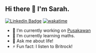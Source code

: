 ## Hi there 👋 I'm Sarah.

[![Linkedin Badge](https://img.shields.io/badge/-Sarah%20Tanujaya-blue?style=flat&logo=Linkedin&logoColor=white&link=https://www.linkedin.com/in/sarahT04/)]([https://www.linkedin.com/in/sarahT04/](https://www.linkedin.com/in/sarahT04/))
[![wakatime](https://wakatime.com/badge/user/3e36885d-d63d-447d-8195-64bc24238a90.svg)](https://wakatime.com/@3e36885d-d63d-447d-8195-64bc24238a90)

- 🔭 I’m currently working on [Pusakawan](https://pusakawan.id/)
- 🌱 I’m currently learning maths.
- 💬 Ask me about life!
- ⚡ Fun fact: I listen to Britrock!

<!--
**sarahT04/sarahT04** is a ✨ _special_ ✨ repository because its `README.md` (this file) appears on your GitHub profile.

Here are some ideas to get you started:

- 🔭 I’m currently working on ...
- 🌱 I’m currently learning ...
- 👯 I’m looking to collaborate on ...
- 🤔 I’m looking for help with ...
- 💬 Ask me about ...
- 📫 How to reach me: ...
- 😄 Pronouns: ...
- ⚡ Fun fact: ...
-->
